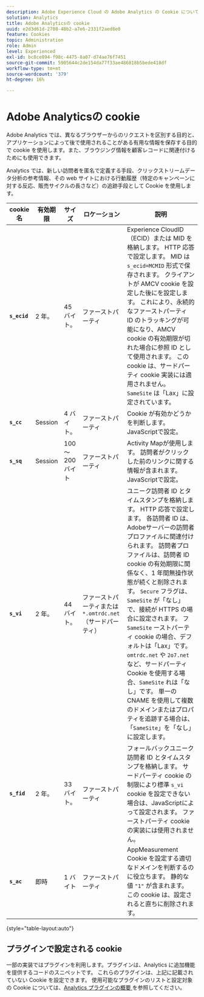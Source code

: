 ```yaml
---
description: Adobe Experience Cloud の Adobe Analytics の Cookie について説明します。
solution: Analytics
title: Adobe Analyticsの cookie
uuid: e2d3d61d-2708-48b2-a7e6-2331f2aed8e0
feature: Cookies
topic: Administration
role: Admin
level: Experienced
exl-id: bc8ce894-f98c-4475-8a07-d74ae76f7451
source-git-commit: 5905644c2de154da77f33ae486818b5bede418df
workflow-type: tm+mt
source-wordcount: '379'
ht-degree: 16%

---
```


# Adobe Analyticsの cookie

Adobe Analytics では、異なるブラウザーからのリクエストを区別する目的と、アプリケーションによって後で使用されることがある有用な情報を保存する目的で cookie を使用します。また、ブラウジング情報を顧客レコードに関連付けるためにも使用できます。

Analytics では、新しい訪問者を匿名で定義する手段、クリックストリームデータ分析の参考情報、その web サイトにおける行動履歴（特定のキャンペーンに対する反応、販売サイクルの長さなど）の追跡手段として Cookie を使用します。

| cookie 名 | 有効期限 | サイズ | ロケーション | 説明 |
| --- | --- | --- | --- | --- |
| **`s_ecid`** | 2 年。 | 45 バイト。 | ファーストパーティ | Experience CloudID （ECID）または MID を格納します。 HTTP 応答で設定します。 MID は `s_ecid=MCMID` 形式で保存されます。 クライアントが AMCV cookie を設定した後にを設定します。 これにより、永続的なファーストパーティ ID のトラッキングが可能になり、AMCV cookie の有効期限が切れた場合に参照 ID として使用されます。 この cookie は、サードパーティ cookie 実装には適用されません。 `SameSite` は「Lax」に設定されています。 |
| **`s_cc`** | Session | 4 バイト。 | ファーストパーティ | Cookie が有効かどうかを判断します。 JavaScriptで設定。 |
| **`s_sq`** | Session | 100～200 バイト | ファーストパーティ | Activity Mapが使用します。 訪問者がクリックした前のリンクに関する情報が含まれます。 JavaScriptで設定。 |
| **`s_vi`** | 2 年。 | 44 バイト。 | ファーストパーティまたは `*.omtrdc.net` （サードパーティ） | ユニーク訪問者 ID とタイムスタンプを格納します。 HTTP 応答で設定します。 各訪問者 ID は、Adobeサーバーの訪問者プロファイルに関連付けられます。 訪問者プロファイルは、訪問者 ID cookie の有効期限に関係なく、1 年間無操作状態が続くと削除されます。 `Secure` フラグは、`SameSite` が「なし」で、接続が HTTPS の場合に設定されます。 フ `SameSite` ーストパーティ cookie の場合、デフォルトは「Lax」です。 `omtrdc.net` や `2o7.net` など、サードパーティ Cookie を使用する場合、`SameSite` れは「なし」です。 単一の CNAME を使用して複数のドメインまたはプロパティを追跡する場合は、「`SameSite`」を「なし」に設定します。 |
| **`s_fid`** | 2 年。 | 33 バイト。 | ファーストパーティ | フォールバックユニーク訪問者 ID とタイムスタンプを格納します。 サードパーティ cookie の制限により標準 `s_vi` cookie を設定できない場合は、JavaScriptによって設定されます。 ファーストパーティ cookie の実装には使用されません。 |
| **`s_ac`** | 即時 | 1 バイト | ファーストパーティ | AppMeasurement Cookie を設定する適切なドメインを判断するのに役立ちます。 静的な値 `"1"` が含まれます。 この cookie は、設定されると直ちに削除されます。 |

{style="table-layout:auto"}

## プラグインで設定される cookie

一部の実装ではプラグインを利用します。プラグインは、Analytics に追加機能を提供するコードのスニペットです。 これらのプラグインは、上記に記載されていない Cookie を設定できます。 使用可能なプラグインのリストと設定対象の Cookie については、[Analytics プラグインの概要 ](https://experienceleague.adobe.com/ja/docs/analytics/implementation/vars/plugins/impl-plugins) を参照してください。
